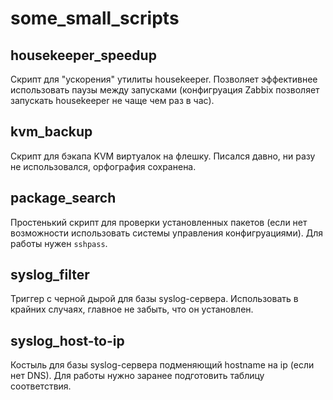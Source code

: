 # some_small_scripts

## housekeeper_speedup
Скрипт для "ускорения" утилиты housekeeper. Позволяет эффективнее использовать паузы между запусками (конфигруация Zabbix позволяет запускать housekeeper не чаще чем раз в час).


## kvm_backup
Скрипт для бэкапа KVM виртуалок на флешку. Писался давно, ни разу не использовался, орфография сохранена.


## package_search
Простенький скрипт для проверки установленных пакетов (если нет возможности использовать системы управления конфигруациями). Для работы нужен `sshpass`.


## syslog_filter
Триггер с черной дырой для базы syslog-сервера. Использовать в крайних случаях, главное не забыть, что он установлен.
 

## syslog_host-to-ip
Костыль для базы syslog-сервера подменяющий hostname на ip (если нет DNS). Для работы нужно заранее подготовить таблицу соответствия.
